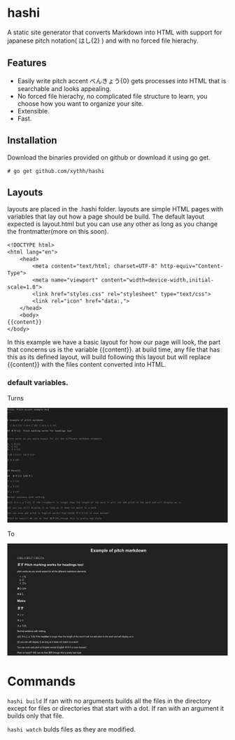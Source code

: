  hashi
 ==

A static site generator that converts Markdown into HTML with support for
japanese pitch notation( はし{2} ) and with no forced file hierachy.



## Features

* Easily write pitch accent べんきょう{0} gets processes into HTML that is searchable and looks appealing.
* No forced file hierachy, no complicated file structure to learn, you choose how you want to organize your site.
* Extensible.
* Fast.

## Installation

Download the binaries provided on github or download it using go get.

	# go get github.com/xythh/hashi 

## Layouts

layouts are placed in the .hashi folder. layouts are simple HTML pages with variables that lay out how a page should be build. The default layout expected is layout.html but you can use any other as long as you change the frontmatter(more on this soon).

```
<!DOCTYPE html>
<html lang="en">
	<head>
		<meta content="text/html; charset=UTF-8" http-equiv="Content-Type">
		<meta name="viewport" content="width=device-width,initial-scale=1.0">
		<link href="styles.css" rel="stylesheet" type="text/css">
		<link rel="icon" href="data:,">
	</head>
	<body>
{{content}}
</body>
```
In this example we have a basic layout for how our page will look, the part that concerns us is the variable {{content}}. at build time, any file that has this as its defined layout, will build following this layout but will replace {{content}} with the files content converted into HTML.

### default variables.








Turns

![markdown file](markdown.png)

To

![html file](html.png)


# Commands

`hashi build` If ran with no arguments builds all the files in the directory except for files or directories that start with a dot. If ran with an argument it builds only that file.

`hashi watch` bulds files as they are modified.

